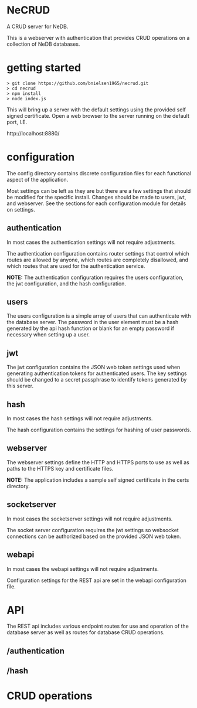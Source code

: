 # NeCRUD

A CRUD server for NeDB.

This is a webserver with authentication that provides CRUD operations on a collection
of NeDB databases.


# getting started

```shell
> git clone https://github.com/bnielsen1965/necrud.git
> cd necrud
> npm install
> node index.js
```

This will bring up a server with the default settings using the provided self signed
certificate. Open a web browser to the server running on the default port, I.E.

http://localhost:8880/


# configuration

The config directory contains discrete configuration files for each functional aspect
of the application.

Most settings can be left as they are but there are a few settings that should be
modified for the specific install. Changes should be made to users, jwt, and webserver.
See the sections for each configuration module for details on settings.


## authentication

In most cases the authentication settings will not require adjustments.

The authentication configuration contains router settings that control which routes
are allowed by anyone, which routes are completely disallowed, and which routes
that are used for the authentication service.

**NOTE:** The authentication configuration requires the users configuration, the
jwt configuration, and the hash configuration.


## users

The users configuration is a simple array of users that can authenticate with the
database server. The password in the user element must be a hash generated by the api
hash function or blank for an empty password if necessary when setting up a user.


## jwt

The jwt configuration contains the JSON web token settings used when generating authentication
tokens for authenticated users. The key settings should be changed to a secret passphrase
to identify tokens generated by this server.


## hash

In most cases the hash settings will not require adjustments.

The hash configuration contains the settings for hashing of user passwords.


## webserver

The webserver settings define the HTTP and HTTPS ports to use as well as paths to
the HTTPS key and certificate files.

**NOTE:** The application includes a sample self signed certificate in the certs directory.


## socketserver

In most cases the socketserver settings will not require adjustments.

The socket server configuration requires the jwt settings so websocket connections
can be authorized based on the provided JSON web token.


## webapi

In most cases the webapi settings will not require adjustments.

Configuration settings for the REST api are set in the webapi configuration file.


# API

The REST api includes various endpoint routes for use and operation of the database
server as well as routes for database CRUD operations.


## /authentication


## /hash


# CRUD operations
